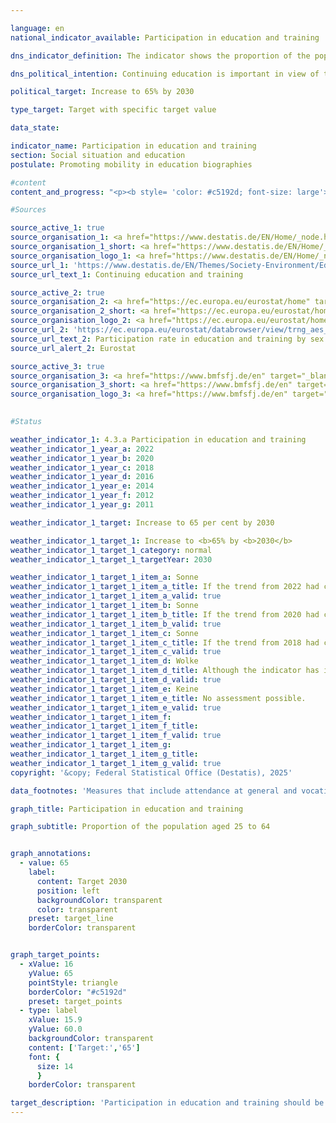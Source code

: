 ```yaml
---

language: en        
national_indicator_available: Participation in education and training        

dns_indicator_definition: The indicator shows the proportion of the population aged 25&nbsp;to 64&nbsp;(in %) who have participated in formal or non-formal education or training in the 12&nbsp;months prior to the survey. Formal education and training is defined as education provided through the system of schools, colleges, universities and other formal educational institutions. Non-formal education and training includes all organised and sustained learning activities that are not part of formal education.        

dns_political_intention: Continuing education is important in view of the changes in the economy, the labour market and society. With its National Continuing Education Strategy, the German government has already set itself the goal of attracting more employees and companies to continuing education and training in 2022.        

political_target: Increase to 65% by 2030        

type_target: Target with specific target value        

data_state:         

indicator_name: Participation in education and training        
section: Social situation and education        
postulate: Promoting mobility in education biographies        

#content         
content_and_progress: "<p><b style= 'color: #c5192d; font-size: large'>4.3.a Participation in education and training</b><br><br>The indicator measures the proportion of the population aged 25&nbsp;to 64&nbsp;who participated in formal or non-formal education or training activities in the twelve months prior to the survey. Formal education includes educational activities in schools, colleges and universities that follow a defined curriculum, lead to a qualification recognised in the national qualification framework such as the Abitur, Bachelor's or Master's degree, and last at least six months. Non-formal education refers to organised learning activities outside the formal education system, such as vocational training, workshops or online courses, which impart specific skills or knowledge but do not lead to a formal qualification.<br><br>The data for the indicator is sourced from the Adult Education Survey (AES), a Europe-wide coordinated survey that captures the continuing education behaviour of the adult population. It records the extent to which adults participate in formal or non-formal learning activities, the types of education or training they pursue, and their reasons for participating or not participating in further education. The survey is mandatory for all EU member states and is conducted every six years. In the intervening years, national surveys are conducted in Germany, which from 2025&nbsp;onwards will take place every three years (previously every two years).<br><br>Since the first survey in 2007, the share of 25- to 64-year-olds participating in further education has steadily increased from 45% to 62% in 2020. Since 2016, the participation rates of men and women in this age group have been nearly identical. The most recent survey in 2022&nbsp;recorded a slight decline to 60%, which may be linked to the COVID-19&nbsp;pandemic and associated restrictions, such as the absence of in-person courses. A similar decline was also observed in other surveys related to continuing education. Compared to the EU average of 46.6%, Germany remains well above the European benchmark.<br><br>Non-formal education or training accounted for the vast majority of the indicator value. In 2022, 57.8% of respondents reported participating in such activities, while only 7.4% were engaged in formal education. The total exceeds the overall indicator value because 5.2% of respondents participated in both formal education and non-formal learning activities.<br><br>Among the non-formal education and training courses undertaken, the subject area <i>Business, Administration and Law</i> was the most represented at 25.4%, followed by <i>Services</i> (18.9%), <i>Health and Welfare</i> (14.3%), and <i>Information and Communication Technologies</i> (14.0%).<br><br>An analysis of the results by age group reveals that participation in further education significantly declines with age. While 70.5% of those aged 25&nbsp;to 34&nbsp;participated in education or training, the figures dropped to 61.8% for those aged 35&nbsp;to 44, 60.1% for those aged 45&nbsp;to 54, and 51.5% for those aged 55&nbsp;to 64.<br><br>The indicator makes no distinction regarding the nature of the education or training undertaken. For example, Master's degree programmes are counted in the same way as one-off short workshops attended purely out of personal interest. As a result, the indicator provides a good overall picture of the quantitative scope of participation in education and training but does not allow conclusions to be drawn about the duration or quality of the activities undertaken.<br><br>Despite the recent decline, the average trend over the past years has been positive, suggesting that the politically set target of 65% participation in education and training may be achievable by 2027, provided the recent average trend continues.</p>"                

#Sources        

source_active_1: true
source_organisation_1: <a href="https://www.destatis.de/EN/Home/_node.html" target="_blank">Federal Statistical Office</a>
source_organisation_1_short: <a href="https://www.destatis.de/EN/Home/_node.html" target="_blank">Federal Statistical Office</a>
source_organisation_logo_1: <a href="https://www.destatis.de/EN/Home/_node.html" target="_blank"><img src="https://dnsTestEnvironment.github.io/dns-indicators/public/OrgImgEn/destatis.png" alt="Federal Statistical Office" title=" Click here to visit the homepage of the organizationFederal Statistical Office" style="height:60px; width:148px; border:transparent"/></a>
source_url_1: 'https://www.destatis.de/EN/Themes/Society-Environment/Education-Research-Culture/Continuing-Education/_node.html'
source_url_text_1: Continuing education and training

source_active_2: true
source_organisation_2: <a href="https://ec.europa.eu/eurostat/home" target="_blank" onclick="return confirm_alert('Eurostat', 'En')">Statistical Office of the European Union</a>
source_organisation_2_short: <a href="https://ec.europa.eu/eurostat/home" target="_blank" onclick="return confirm_alert('Eurostat', 'En')">Statistical Office of the European Union</a>
source_organisation_logo_2: <a href="https://ec.europa.eu/eurostat/home" target="_blank" onclick="return confirm_alert('Eurostat', 'En')"><img src="https://dnsTestEnvironment.github.io/dns-indicators/public/OrgImgEn/eurostat.png" alt="Statistical Office of the European Union" title=" Click here to visit the homepage of the organizationStatistical Office of the European Union" style="height:60px; width:148px; border:transparent"/></a>
source_url_2: 'https://ec.europa.eu/eurostat/databrowser/view/trng_aes_100/default/table?category=educ.educ_part.trng.trng_aes_12m.trng_aes_12m0'
source_url_text_2: Participation rate in education and training by sex - Eurostat table [trng_aes_100]
source_url_alert_2: Eurostat

source_active_3: true
source_organisation_3: <a href="https://www.bmfsfj.de/en" target="_blank" onclick="return confirm_alert('the Federal Ministry of Education, Family Affairs, Senior Citizens, Women and Youth', 'En')">Federal Ministry of Education, Family Affairs, Senior Citizens, Women and Youth</a>
source_organisation_3_short: <a href="https://www.bmfsfj.de/en" target="_blank" onclick="return confirm_alert('the Federal Ministry of Education, Family Affairs, Senior Citizens, Women and Youth', 'En')">Federal Ministry of Education, Family Affairs, Senior Citizens, Women and Youth</a>
source_organisation_logo_3: <a href="https://www.bmfsfj.de/en" target="_blank" onclick="return confirm_alert('the Federal Ministry of Education, Family Affairs, Senior Citizens, Women and Youth', 'En')"><img src="https://dnsTestEnvironment.github.io/dns-indicators/public/OrgImgEn/bmbfsfj.png" alt="Federal Ministry of Education, Family Affairs, Senior Citizens, Women and Youth" title=" Click here to visit the homepage of the organizationFederal Ministry of Education, Family Affairs, Senior Citizens, Women and Youth" style="height:60px; width:148px; border:transparent"/></a>
        

#Status        

weather_indicator_1: 4.3.a Participation in education and training
weather_indicator_1_year_a: 2022
weather_indicator_1_year_b: 2020
weather_indicator_1_year_c: 2018
weather_indicator_1_year_d: 2016
weather_indicator_1_year_e: 2014
weather_indicator_1_year_f: 2012
weather_indicator_1_year_g: 2011

weather_indicator_1_target: Increase to 65 per cent by 2030

weather_indicator_1_target_1: Increase to <b>65% by <b>2030</b>
weather_indicator_1_target_1_category: normal
weather_indicator_1_target_1_targetYear: 2030

weather_indicator_1_target_1_item_a: Sonne
weather_indicator_1_target_1_item_a_title: If the trend from 2022 had continued, the target value would have been reached or missed by less than 5% of the difference between the target value and the value at that time.
weather_indicator_1_target_1_item_a_valid: true
weather_indicator_1_target_1_item_b: Sonne
weather_indicator_1_target_1_item_b_title: If the trend from 2020 had continued, the target value would have been reached or missed by less than 5% of the difference between the target value and the value at that time.
weather_indicator_1_target_1_item_b_valid: true
weather_indicator_1_target_1_item_c: Sonne
weather_indicator_1_target_1_item_c_title: If the trend from 2018 had continued, the target value would have been reached or missed by less than 5% of the difference between the target value and the value at that time.
weather_indicator_1_target_1_item_c_valid: true
weather_indicator_1_target_1_item_d: Wolke
weather_indicator_1_target_1_item_d_title: Although the indicator has in 2016 been moving in the desired direction toward the target, if the trend had to continued, the target would have been missed in the target year by more than 20% of the difference between the target value and the value at that time.
weather_indicator_1_target_1_item_d_valid: true
weather_indicator_1_target_1_item_e: Keine
weather_indicator_1_target_1_item_e_title: No assessment possible.
weather_indicator_1_target_1_item_e_valid: true
weather_indicator_1_target_1_item_f: 
weather_indicator_1_target_1_item_f_title: 
weather_indicator_1_target_1_item_f_valid: true
weather_indicator_1_target_1_item_g: 
weather_indicator_1_target_1_item_g_title: 
weather_indicator_1_target_1_item_g_valid: true        
copyright: '&copy; Federal Statistical Office (Destatis), 2025'        

data_footnotes: 'Measures that include attendance at general and vocational schools and universities as well as participation in general or vocational training courses in the form of courses, seminars, conferences or private tuition.<br>• The 2007, 2011, 2016 and 2022 data are based on the results of the AES.<br>• AES: Adult Education Survey.<br>• The 2010, 2012, 2014, 2018 and 2020 data are based on a special evaluation and are not publicly available.'        

graph_title: Participation in education and training        

graph_subtitle: Proportion of the population aged 25 to 64        


graph_annotations:
  - value: 65
    label:
      content: Target 2030
      position: left
      backgroundColor: transparent
      color: transparent
    preset: target_line
    borderColor: transparent        


graph_target_points:
  - xValue: 16
    yValue: 65
    pointStyle: triangle
    borderColor: "#c5192d"
    preset: target_points
  - type: label
    xValue: 15.9
    yValue: 60.0
    backgroundColor: transparent
    content: ['Target:','65']
    font: {
      size: 14
      }
    borderColor: transparent                        

target_description: 'Participation in education and training should be increased to at least 65% by 2030.<br>• According to the target formulation, the six-year average trend&nbsp;–&nbsp;despite a slight deterioration in 2022&nbsp;–&nbsp;shows an upward movement. If this trend continues, the politically defined target would already be achieved by 2027. Indicator 4.3.a is therefore assessed as <b>sun</b> for 2022.<br><br><a href="https://dnsUpgradeEnvironment.github.io/site/en/status"><img src="https://sdg-indikatoren.de/public/Wettersymbole/Sonne.png" title="If the trend from 2022&nbsp;had continued, the target value would have been reached or missed by less than 5% of the difference between the target value and the value at that time." alt="Weathersymbol: Sun"/></a>'        
---
```


